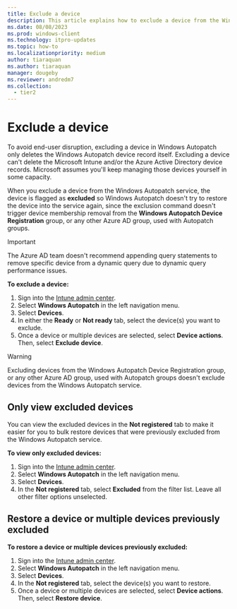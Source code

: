 ```yaml
---
title: Exclude a device
description: This article explains how to exclude a device from the Windows Autopatch service
ms.date: 08/08/2023
ms.prod: windows-client
ms.technology: itpro-updates
ms.topic: how-to
ms.localizationpriority: medium
author: tiaraquan
ms.author: tiaraquan
manager: dougeby
ms.reviewer: andredm7
ms.collection:
  - tier2
---
```


# Exclude a device

To avoid end-user disruption, excluding a device in Windows Autopatch only deletes the Windows Autopatch device record itself. Excluding a device can't delete the Microsoft Intune and/or the Azure Active Directory device records. Microsoft assumes you'll keep managing those devices yourself in some capacity.

When you exclude a device from the Windows Autopatch service, the device is flagged as **excluded** so Windows Autopatch doesn't try to restore the device into the service again, since the exclusion command doesn't trigger device membership removal from the **Windows Autopatch Device Registration** group, or any other Azure AD group, used with Autopatch groups.

> [!IMPORTANT]
> The Azure AD team doesn't recommend appending query statements to remove specific device from a dynamic query due to dynamic query performance issues.

**To exclude a device:**

1. Sign into the [Intune admin center](https://go.microsoft.com/fwlink/?linkid=2109431).
1. Select **Windows Autopatch** in the left navigation menu.
1. Select **Devices**.
1. In either the **Ready** or **Not ready** tab, select the device(s) you want to exclude.
1. Once a device or multiple devices are selected, select **Device actions**. Then, select **Exclude device**.

> [!WARNING]
> Excluding devices from the Windows Autopatch Device Registration group, or any other Azure AD group, used with Autopatch groups doesn't exclude devices from the Windows Autopatch service.

## Only view excluded devices

You can view the excluded devices in the **Not registered** tab to make it easier for you to bulk restore devices that were previously excluded from the Windows Autopatch service.

**To view only excluded devices:**

1. Sign into the [Intune admin center](https://go.microsoft.com/fwlink/?linkid=2109431).
1. Select **Windows Autopatch** in the left navigation menu.
1. Select **Devices**.
1. In the **Not registered** tab, select **Excluded** from the filter list. Leave all other filter options unselected.

## Restore a device or multiple devices previously excluded

**To restore a device or multiple devices previously excluded:**

1. Sign into the [Intune admin center](https://go.microsoft.com/fwlink/?linkid=2109431).
1. Select **Windows Autopatch** in the left navigation menu.
1. Select **Devices**.
1. In the **Not registered** tab, select the device(s) you want to restore.
1. Once a device or multiple devices are selected, select **Device actions**. Then, select **Restore device**.
